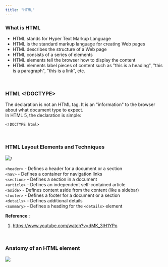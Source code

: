 ```yaml
---
title: "HTML"
---
```


### What is HTML

* HTML stands for Hyper Text Markup Language
* HTML is the standard markup language for creating Web pages
* HTML describes the structure of a Web page
* HTML consists of a series of elements
* HTML elements tell the browser how to display the content
* HTML elements label pieces of content such as "this is a heading", "this is a paragraph", "this is a link", etc.

<br />

### HTML <!DOCTYPE>

The declaration is not an HTML tag. It is an "information" to the browser about what document type to expect.\
In HTML 5, the declaration is simple:
```
<!DOCTYPE html>
```
<br />

### HTML Layout Elements and Techniques

<img src="https://www.w3schools.com/html/img_sem_elements.gif">/

```<header>``` - Defines a header for a document or a section\
```<nav>``` - Defines a container for navigation links\
```<section>``` - Defines a section in a document\
```<article>``` - Defines an independent self-contained article\
```<aside>``` - Defines content aside from the content (like a sidebar)\
```<footer>``` - Defines a footer for a document or a section\
```<details>``` - Defines additional details\
```<summary>``` - Defines a heading for the ```<details>``` element

**Reference :**
1. https://www.youtube.com/watch?v=dMK_3lH1YPo

<br />

### Anatomy of an HTML element

<img src="https://mdn.mozillademos.org/files/7659/anatomy-of-an-html-element.png">




